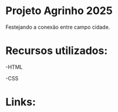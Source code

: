 #  Projeto Agrinho 2025
Festejando a conexão entre campo cidade.

# Recursos utilizados:
-HTML

-CSS

# Links:
